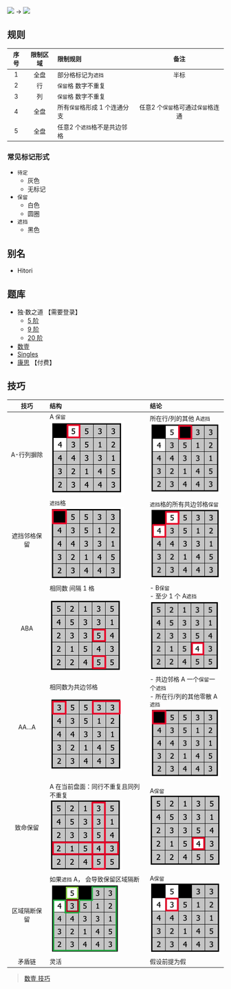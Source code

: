 ![](https://www.conceptispuzzles.com/zh/picture/11/1368.gif) ->
![](https://www.conceptispuzzles.com/zh/picture/11/1369.gif)

## 规则
| 序号 | 限制区域 | 限制规则 | 备注 |
| :---: | :---: | :--- | :---: |
| 1 | 全盘 | 部分格标记为`遮挡` | 半标 |
| 2 | 行 | `保留`格 数字不重复 | |
| 3 | 列 | `保留`格 数字不重复 | |
| 4 | 全盘 | 所有`保留`格形成 1 个连通分支 | 任意2 个`保留`格可通过`保留`格连通 |
| 5 | 全盘 | 任意2 个`遮挡`格不是共边邻格 | |

### 常见标记形式
- `待定`
  - 灰色
  - 无标记
- `保留`
  - 白色
  - 圆圈
- `遮挡`
  - 黑色

## 别名
- Hitori

## 题库
- 独·数之道 【需要登录】
  - [5 阶](http://www.sudokufans.org.cn/lx/loos.index.php?w=5)
  - [9 阶](http://www.sudokufans.org.cn/lx/loos.index.php?w=9)
  - [20 阶](http://www.sudokufans.org.cn/lx/loos.index.php?w=20)
- [数壹](https://cn.puzzle-hitori.com/)
- [Singles](https://www.chiark.greenend.org.uk/~sgtatham/puzzles/js/singles.html)
- [康思](https://www.conceptispuzzles.com/zh/index.aspx?uri=puzzle/hitori) 【付费】

## 技巧
| 技巧 | 结构 | 结论 |
| :---: | :--- | :--- |
| A-行列摒除 | A `保留`<br/>![A-行列摒除结构] | 所在行/列的其他 A`遮挡`<br/>![A-行列摒除结论] |
| 遮挡邻格保留 | `遮挡`格<br/>![遮挡邻格保留结构] | `遮挡`格的所有共边邻格`保留`<br/>![遮挡邻格保留结论] |
| ABA | 相同数 间隔 1 格<br/><br/>![ABA-结构] | - B`保留`<br/>- 至少 1 个 A`遮挡`<br/>![ABA-结论] |
| AA...A | 相同数为共边邻格<br/><br/>![AA...A-结构] | - 共边邻格 A 一个`保留`一个`遮挡`<br/>- 所在行/列的其他零散 A`遮挡`<br/>![AA...A-结论] |
| 致命保留 | A 在当前盘面：同行不重复且同列不重复<br/>![A-致命保留结构] | A`保留`<br/>![A-致命保留结论] |
| 区域隔断保留 | 如果`遮挡` A， 会导致保留区域隔断<br/>![区域隔断保留结构] | A`保留`<br/>![区域隔断保留结论] |
| 矛盾链 | 灵活 | 假设前提为假 |

> [数壹 技巧](https://www.conceptispuzzles.com/zh/index.aspx?uri=puzzle/hitori/techniques)

[ABA-结构]: ../../../images/数壹/ABA-结构.png
[ABA-结论]: ../../../images/数壹/ABA-结论.png
[AA...A-结构]: ../../../images/数壹/AA...A-结构.png
[AA...A-结论]: ../../../images/数壹/AA...A-结论.png
[A-行列摒除结构]: ../../../images/数壹/A-行列摒除结构.png
[A-行列摒除结论]: ../../../images/数壹/A-行列摒除结论.png
[遮挡邻格保留结构]: ../../../images/数壹/AA...A-结论.png
[遮挡邻格保留结论]: ../../../images/数壹/遮挡邻格保留结论.png
[A-致命保留结构]: ../../../images/数壹/A-致命保留结构.png
[A-致命保留结论]: ../../../images/数壹/A-致命保留结论.png
[区域隔断保留结构]: ../../../images/数壹/区域隔断保留结构.png
[区域隔断保留结论]: ../../../images/数壹/区域隔断保留结论.png